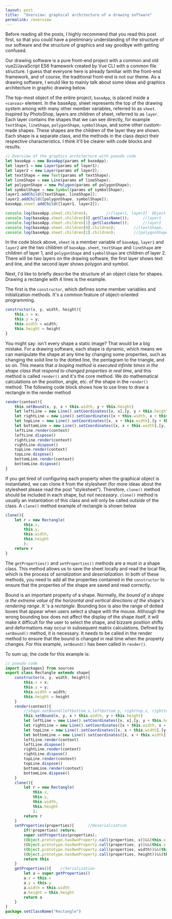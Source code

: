 ```yaml
---
layout: post
title:  "Overview: graphical architecture of a drawing software"
permalink: /overview
---
```


Before reading all the posts, I highly recommend that you read this post first, so that you could have a preliminary understanding of the structure of our software and the structure of graphics and say goodbye with getting confused.

Our drawing software is a pure front-end project with a common and old vue2/JavaScript ES6 framework created by Vue CLI with a common file structure. I guess that everyone here is already familiar with the front-end framework, and of course, the traditional front-end is not our theme. As a drawing software, I would like to mainly talk about some ideas and graphics architecture in graphic drawing below.

The top-most object of the entire project, <code class="language-plaintext highlighter-rouge">baseApp</code>, is placed inside a <code class="language-plaintext highlighter-rouge">&lt;canvas></code> element. In the baseApp, sheet represents the top of the drawing system among with many other member variables, referred to as <code class="language-plaintext highlighter-rouge">sheet</code>. Inspired by PhotoShop, layers are children of sheet, referred to as <code class="language-plaintext highlighter-rouge">layer</code>. Each layer contains the shapes that we can see directly, for example <code class="language-plaintext highlighter-rouge">textShape</code>, <code class="language-plaintext highlighter-rouge">lineShape</code>, <code class="language-plaintext highlighter-rouge">polygonShape</code>, <code class="language-plaintext highlighter-rouge">symbolShape</code>, and some other custom-made shapes. These shapes are the children of the layer they are shown. Each shape is a separate class, and the methods in the class depict their respective characteristics. I think it'll be clearer with code blocks and results.

```js
// Overview of the graphics architecture with pseudo code
let baseApp = new BaseApp(params of baseApp);
let layer1 = new Layer(params of layer1);
let layer2 = new Layer(params of layer2);
let textShape = new Text(params of textShape);
let lineShape = new Line(params of lineShape);
let polygonShape = new Polygon(params of polygonShape);
let symbolShape = new Symbol(params of symbolShape);
layer1.addChild([textShape, lineShape]);
layer2.addChild([polygonShape, symbolShape]);
baseApp.sheet.addChild([layer1, layer2]);

console.log(baseApp.sheet.children);		//[layer1, layer2]	Object in Array
console.log(baseApp.sheet.children[0].getClassName());		//layer1	String
console.log(baseApp.sheet.children[1].getClassName());		//layer2	String
console.log(baseApp.sheet.children[0].children);		//[textShape, lineShape]	Object in Array
console.log(baseApp.sheet.children[1].children);		//[polygonShape, symbolShape]	Object in Array
```
In the code block above, <code class="language-plaintext highlighter-rouge">sheet</code> is a member variable of <code class="language-plaintext highlighter-rouge">baseApp</code>, <code class="language-plaintext highlighter-rouge">layer1</code> and <code class="language-plaintext highlighter-rouge">layer2</code> are the two children of <code class="language-plaintext highlighter-rouge">baseApp.sheet</code>, <code class="language-plaintext highlighter-rouge">textShape</code> and <code class="language-plaintext highlighter-rouge">lineShape</code> are children of layer 1, and <code class="language-plaintext highlighter-rouge">polygonShape</code> and <code class="language-plaintext highlighter-rouge">symbolShape</code> are children of layer 2. There will be two layers on the drawing software, the first layer shows text and line, and the second layer shows polygon and symbol.

Next, I'd like to briefly describe the structure of an object class for shapes. Drawing a rectangle with 4 lines is the example.

The first is the <code class="language-plaintext highlighter-rouge">constructor</code>, which defines some member variables and initialization methods. It's a common feature of object-oriented programming.

```js
constructor(x, y, width, height){
	this.x = x;
	this.y = y;
	this.width = width;
	this.height = height
}
```

You might say: isn't every shape a static image? That would be a big mistake. For a drawing software, each shape is dynamic, which means we can manipulate the shape at any time by changing some properties, such as changing the solid line to the dotted line, the pentagram to the triangle, and so on. This means that <em>a looping method is executed infinite times in the shape class that respond to changed properties in real time</em>, and this method is called <code class="language-plaintext highlighter-rouge">render()</code> and it's the core method. We do mathematical calculations on the position, angle, etc. of the shape in the <code class="language-plaintext highlighter-rouge">render()</code> method. The following code block shows how to use lines to draw a rectangle in the render method

```js
render(context){
	this.setBound(x, y, x + this.width, y + this.height)
	let leftLine = new Line().setCoordinates([x, x],[y, y + this.height])		//setCoordinate(xArr, yArr)
	let rightLine = new Line().setCoordinates([x + this.width, x + this.width],[y, y + this.height])
	let topLine = new Line().setCoordinates([x, x + this.width],[y + this.height, y + this.height])
	let bottomLine = new Line().setCoordinates([x, x + this.width],[y, y])
	leftLine.render(context)
	leftLine.dispose()
	rightLine.render(context)
	rightLine.dispose()
	topLine.render(context)
	topLine.dispose()
	bottomLine.render(context)
	bottomLine.dispose()
}
```

If you get tired of configuring each property when the graphical object is instantiated, we can clone it from the stylesheet (for more ideas about the stylesheet please read the post "stylesheet"). Therefore, <code class="language-plaintext highlighter-rouge">clone()</code> method should be included in each shape, but <em>not necessary</em>. <code class="language-plaintext highlighter-rouge">clone()</code> method is usually an instantiation of this class and will only be called <em>outside</em> of the class. A <code class="language-plaintext highlighter-rouge">clone()</code> method example of rectangle is shown below

```js
clone(){
	let r = new Rectangle(
		this.x,
		this.y,
		this.width,
		this.height
		);
	return r
}
```

The <code class="language-plaintext highlighter-rouge">getProperties()</code> and <code class="language-plaintext highlighter-rouge">setProperties()</code> methods are a must in a shape class. This method allows us to save the sheet locally and read the local file, which is the process of <em>serialization</em> and <em>deserialization</em>. In both of these methods, you need to add all the properties contained in the <code class="language-plaintext highlighter-rouge">constructor</code> to ensure that the properties of the shape are saved and read correctly.

Bound is an important property of a shape. Normally, <em>the bound of a shape is the extreme value of the horizontal and vertical directions of the shape's rendering range</em>. It 's a <em>rectangle</em>. Bounding box is also the range of dotted boxes that appear when users select a shape with the mouse. Although the wrong bounding box does not affect the display of the shape itself, it will make it difficult for the user to select the shape, and bizzare position shifts and deformations may occur in subsequent matrix calculations. Defined by <code class="language-plaintext highlighter-rouge">setBound()</code> method, it is necessary. It needs to be called in the render method to ensure that the bound is changed in real time when the property changes. For this example, <code class="language-plaintext highlighter-rouge">setBound()</code> has been called in <code class="language-plaintext highlighter-rouge">render()</code>.

To sum up, the code for this example is:

```js
// pseudo code
import {packages} from sources
export class Rectangle extends shape{
	constructor(x, y, width, height){
		this.x = x;
		this.y = y;
		this.width = width;
		this.height = height
	}
	render(context){
		//shape.setBound(leftbottom_x,leftbottom_y, righttop_x, righttop_y)
		this.setBound(x, y, x + this.width, y + this.height)
		let leftLine = new Line().setCoordinates([x, x],[y, y + this.height])		//setCoordinate(xArr, yArr)
		let rightLine = new Line().setCoordinates([x + this.width, x + this.width],[y, y + this.height])
		let topLine = new Line().setCoordinates([x, x + this.width],[y + this.height, y + this.height])
		let bottomLine = new Line().setCoordinates([x, x + this.width],[y, y])
		leftLine.render(context)
		leftLine.dispose()
		rightLine.render(context)
		rightLine.dispose()
		topLine.render(context)
		topLine.dispose()
		bottomLine.render(context)
		bottomLine.dispose()
	}
	clone(){
		let r = new Rectangle(
			this.x,
			this.y,
			this.width,
			this.height
			);
		return r
	}
	setProperties(properties){		//Deserialization
		if(!properties) return;
		super.setProperties(properties);
		(Object.prototype.hasOwnProperty.call(properties, x))&&(this.x = properties.x)
		(Object.prototype.hasOwnProperty.call(properties, y))&&(this.x = properties.x)
		(Object.prototype.hasOwnProperty.call(properties, width))&&(this.x = properties.width)
		(Object.prototype.hasOwnProperty.call(properties, height))&&(this.x = properties.height)
		return this
	}
	getProperties(){	//Serialization
		let a = super.getProperties()
		a.x = this.x
		a.y = this.y
		a.width = this.width
		a.height = this.height
		return a
	}
}
package.setClassName("Rectangle")
```
